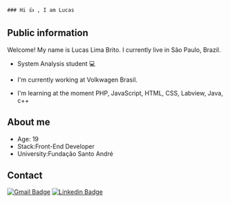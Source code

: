     ### Hi 👍 , I am Lucas

## Public information

Welcome! My name is Lucas Lima Brito. I currently live in São Paulo, Brazil. 

- System Analysis student :computer: 

- I'm currently working at Volkwagen Brasil.

- I'm learning at the moment  PHP, JavaScript, HTML, CSS, Labview, Java, c++

## About me

* Age: 19
* Stack:Front-End Developer 
* University:Fundação Santo André


## Contact

[![Gmail Badge](https://img.shields.io/badge/-Gmail-c14438?style=flat-square&logo=Gmail&logoColor=white&link=mailto:Lucas_lima_Brito@hotmail.com)](mailto:Lucas_lima_Brito@hotmail.com) [![Linkedin Badge](https://img.shields.io/badge/-LinkedIn-blue?style=flat-square&logo=Linkedin&logoColor=white&link=link_do_seu_perfil_no_linkedin)](https://www.linkedin.com/in/lucasLBrito/)
